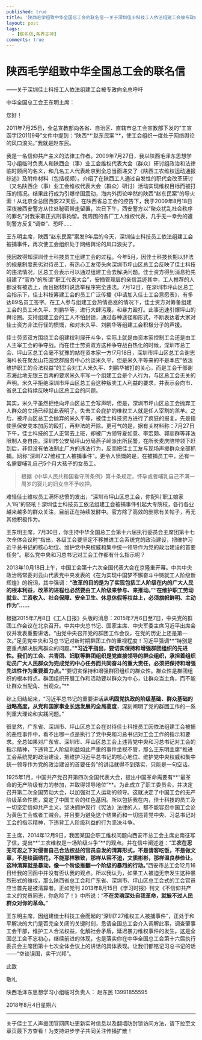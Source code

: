 ```yaml
---
published: true
title: '陕西毛学组致中华全国总工会的联名信——关于深圳佳士科技工人依法组建工会被专政向全总呼吁'
layout: post
tags:
  - [联名信,各界支持]
comments: true
---
```

# 陕西毛学组致中华全国总工会的联名信
——关于深圳佳士科技工人依法组建工会被专政向全总呼吁

中华全国总工会王东明主席：

您好！

2011年7月25日，全总宣教部向各省、自治区、直辖市总工会宣教部下发的“工宣函字[2011]9号”文件中提到：“陕西**‘赵东民案’**，使工会组织一度处于网络舆论的风口浪尖。”我就是赵东民。

我是一名信仰共产主义的法律工作者。2009年7月27日，我以陕西毛泽东思想学习小组临时负责人和陕西企（事）业工会维权代表大会（群众）研讨组政治和法律临时顾问的名义，和几名工人代表赴京到全总当面递交了《陕西工农维权运动通报综述》及附件材料（包括视频）。介绍了在陕西工人通过自发性的职代会改革研讨（又名陕西企（事）业工会维权代表大会（群众）研讨）活动实现维权目标而被打压的情况。结果此行成为引爆举国震动，海内外舆论哗然的陕西“赵东民案”的导火索！从北京全总回西安22天后，在陕西省总工会的控告下，我于2009年8月18日深夜被西安警方从住处秘密带走留置，次日下午，西安警方以“聚众扰乱社会秩序的罪名”对我采取正式刑事拘留。我周围的各厂工人维权代表，几乎无一幸免的遭到警方反复“调查”、恐吓……

王东明主席，陕西“赵东民案”案发9年后的今天，深圳佳士科技员工依法组建工会被捕事件，再次使工会组织处于网络舆论的风口浪尖了。

我因故得知深圳佳士科技员工组建工会的过程。今年5月，因佳士科技长期以非法的规章制度恶劣对待员工，有热心工友带头向深圳市坪山区总工会反映了佳士科技的违法情况，区总工会表示可以通过组建工会去解决问题。佳士资方得到消息抢先组建了“官办”的所谓“职工代表大会”，安插管理层的亲信混迹其中，工人推荐的人都没有被选上，而且据材料说选举程序完全违法。7月12日，在深圳市坪山区总工会指示下，佳士科技筹建工会的员工广泛传播《申请加入佳士工会意愿表》，有多达89名员工签字。在工人参与组建工会热情高涨的情况下，佳士资方对筹备组建工会的员工米久平、刘鹏华等，进行大肆污蔑，和暴力殴打。此事迅速引爆坪山的舆论圈。支持组建工会的工人不怕封锁，通过各种途径和形式，不断表达着大家对佳士资方非法行径的愤慨，和对米久平、刘鹏华等组建工会积极分子的声援。

佳士劳资双方围绕工会组建权利展开斗争，实际上就是由资本家控制工会还是由工人主宰工会的争夺战。而在佳士劳资双方这种争夺战白热化的时候，深圳市总工会、坪山区总工会毫不犹豫的站在资本家一方!7月18日，深圳市坪山区总工会谢志海科长在聚龙山花园党群服务中心约谈米久平，但是米久平等来的不是本应“依法维护职工的合法权益”的工会对工人米久平、刘鹏华被打的关心，而是工会干部谢志海此地无银三百两的要求米久平写一个组建工会是个人行为，与区总工会无关的声明。米久平拒绝深圳市坪山区总工会这种叛卖工人利益的要求，并表示会向市、省总工会持续反映坪山区总工会的问题。

其实，米久平虽然拒绝向坪山区总工会写声明，但是，深圳市坪山区总工会抛弃工人群众的立场已经就此表明了。失去工会庇护的维权工人就是任人宰割的羔羊。之后，被坪山区总工会抛弃的米久平等，被佳士科技资方进行了疯狂的报复。先是指使黑保安变本加厉的殴打，再非法的开除。更可气的是，据有关材料称：7月27日下午，佳士科技的工人正常去上班，却被厂方领导夏如意、李宏颇、郭丽群等非法限制人身自由。深圳市公安局坪山分局燕子岭派出所民警，在所长麦庆陪带领下赶到后，非但没有依法制止厂方的违法行为，反而把佳士工友与现场声援群众全部抓捕。网称“深圳7.27维权工人被捕事件”。更令人愤慨的是，在被捕员工中，还有一名需要哺乳自己5个月大孩子的女员工。

> 根据《中华人民共和国看守所条例》第十条规定，怀孕或者哺乳自己不满一周岁的婴儿的妇女应不予收押。


难怪佳士维权员工满怀悲愤的发出，“深圳市坪山区总工会，你配叫‘职工娘家人’吗”的怒吼！深圳佳士科技员工依法组建工会被捕事件引起大专院校，各行各业越来越多的群众关注，目前正在持续发酵中。官方除了高效的删除有关帖子，再无其他积极作为。

王东明主席，7月30日，你主持中华全国总工会第十六届执行委员会主席团第十七次全体会议时“指出，各级工会要坚定不移推进工会系统党的政治建设，把维护习近平总书记的核心地位、维护党中央权威和集中统一领导作为党的政治建设的首要任务”。那么党中央和习总书记对工会工作都有什么指示呢？

2013年10月18日上午，中国工会第十六次全国代表大会在京隆重开幕。中共中央政治局常委刘云山代表党中央发表的《在为实现中国梦不懈奋斗中铸就工人阶级新辉煌》的祝词，其中强调：**“改革的目的是为了实现包括工人阶级在内的广大人民的根本利益，改革的进程也必然要由工人阶级来参与、来推动。”“在维护职工劳动就业、工资收入、社会保障、安全卫生、休息休假等权益上，必须旗帜鲜明、主动作为”……**

根据2015年7月8日《工人日报》头版的消息：2015年7月6日至7日，中央党的群团工作会议在北京召开。中共中央总书记、国家主席、中央军委主席习近平出席会议并发表重要讲话。“由党中央召开党的群团工作会议，在党的历史上还是第一次。”足见党中央和习总书记对新时期群团工作的重视程度！习近平强调**“特别是要重点解决脱离群众的问题。”**“习近平指出，要切实保持和增强群团组织的先进性。我们的工会、共青团、妇联等群团组织是党直接领导的群众组织，承担着组织动员广大人民群众为完成党的中心任务而共同奋斗的重大责任，必须把保持和增强先进性作为重要着力点。”**“要切实保持和增强群团组织的群众性。群众性是群团组织的根本特点。群团组织开展工作和活动要以群众为中心，让群众当主角，而不能让群众当配角、当观众。”**

综上归结起来，“习近平总书记的重要讲话**从巩固党执政的阶级基础、群众基础的战略高度，从党和国家事业长远发展的全局高度**，深刻阐明了党的群团工作的一系列重大理论和实践问题。”

很显然，广东省、深圳市、坪山区总工会在对待佳士科技员工因依法组建工会被捕的恶性事件中，看不出哪一点是执行了党中央和习总书记对工会工作的指示和要求。全总如果对广东省、深圳市、坪山区总工会上违背党中央和习总书记对工会的指示精神，下违背工人阶级利益如此严重的事件坐视不管，那么王东明主席“推进工会系统党的政治建设，把维护习近平总书记的核心地位、维护党中央权威和集中统一领导作为党的政治建设的首要任务”的讲话就得不到落实，只能是一句空话。

1925年1月，中国共产党召开第四次全国代表大会，提出中国革命需要有**“最革命的无产阶级有力的参加，并取得领导地位”**。为此成立了职工委员会，并决定召开第二次全国劳动大会，以加强对工人运动的领导。这就决定了中国工会的无产阶级革命性质，奠定了中国工会的红色基因。所以包括我在内，佳士科技的员工及一切坚定信仰共产主义，坚决拥护现行《宪法》法律的人，都不能容忍中国工会沦为黄色工会或者工贼会。并且要为避免这个结果而和一切违背党中央、习总书记对工会的指示精神，下违背工人阶级利益的行为坚决斗争。

王主席，2014年12月9日，我因某国企职工维权问题向西安市总工会主席史南征写了信，提出**“工农维权是一场阶级斗争”**的观点。并在信中阐述道：“**工农在忍无可忍之下对侵害自己合法权益的官员自发的清算形式，不是请客吃饭，不是做文章，不是绘画绣花，不能那样雅致，那样从容不迫，文质彬彬，那样温良恭俭让。这种清算就是暴动，像一个阶级推翻一个阶级的暴烈的行动。**”西安市总工会12月16日给我的回函中并没有否认我的观点。所以我认为，如果工人被迫无奈发生这种暴烈形式的维权，那么陕西省总工会和广东省、深圳市、坪山区总工会式的工会官员应当首先是被清算者。正如党刊  2013年8月15日《学习时报》刊文《不信仰共产主义的党员同志，你危险了！》中所说：“**不在灵魂深处自我革命，就躲不过人民群众对你的革命。**”

王东明主席，因组建佳士科技工会而起的“深圳7.27维权工人被捕事件”，正处于和平解决的大门是否完全关闭的关键时刻，恳请全国总工会介入调解此事，调查肇事工会干部，维护工人合法权益，化解社会矛盾，延迟暴力维权事件的发生。这是全国总工会不忘初心，继续前进的体现，也是落实你在中华全国总工会第十六届执行委员会主席团第十七次全体会议上的讲话的具体表现。让我们都铭记习总书记的话——“空谈误国，实干兴邦”。

此致

敬礼

陕西毛泽东思想学习小组临时负责人： 赵东民
13991855595

2018年8月4日星期六

---
关于佳士工人声援团官网网址更新实时信息以及翻墙防封锁访问方法，请下拉至文章页最下方查看！为支持进步学子共同关注传播扩散！
